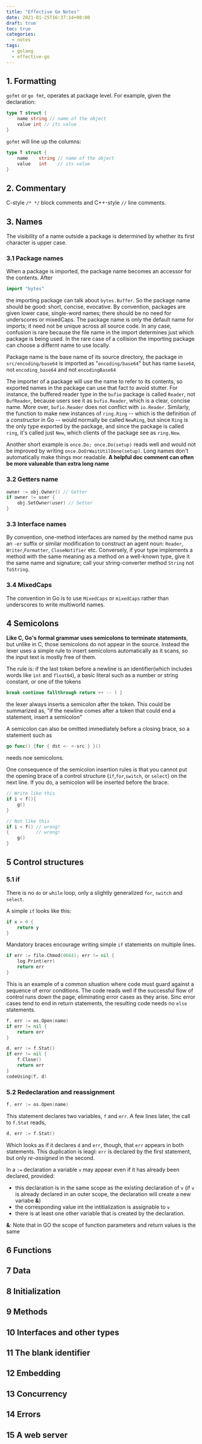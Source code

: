 ```yaml
---
title: "Effective Go Notes"
date: 2021-01-25T16:37:14+08:00
draft: true
toc: true
categories:
  - notes
tags:
  - golang
  - effective-go
--- 
```


## 1. Formatting

`gofmt` or `go fmt`, operates at package level. For example, given the declaration:

```go
type T struct {
    name string // name of the object
    value int // its value
}
```

`gofmt` will line up the columns:


```go
type T struct {
    name    string // name of the object
    value   int    // its value
}
```

## 2. Commentary

C-style `/* */` block comments and C++-style `//` line comments.

## 3. Names

The visibility of a name outside a package is determined by whether its first character is upper case.

### 3.1 Package names

When a package is imported, the package name becomes an accessor for the contents. After

```go
import "bytes"
```
the importing package can talk about `bytes.Buffer`. So the package name should be good: short, concise,
evocative. By convention, packages are given lower case, single-word names; there should be no need for
underscores or mixedCaps. The package name is only the default name for imports; it need not be unique
across all source code. In any case, confusion is rare because the file name in the import determines just
which package is being used. In the rare case of a collision the importing package can choose a differnt
name to use locally.

Package name is the base name of its source directory, the package in `src/encoding/base64` is imported as
"`encoding/base64`" but has name `base64`, not `encoding_base64` and not `encodingBase64`

The importer of a package will use the name to refer to its contents, so exported names in the package can
use that fact to avoid stutter. For instance, the buffered reader type in the `bufio` package is called `Reader`,
not `BufReader`, because users see it as `bufio.Reader`, which is a clear, concise name. More over, `bufio.Reader`
does not conflict with `io.Reader`. Similarly, the function to make new instances of `ring.Ring` -- which is the
definition of a *constructor* in Go -- would normally be called `NewRing`, but since `Ring` is the only type
exported by the package, and since the package is called `ring`, it's called just `New`, which clients of the
package see as `ring.New`.

Another short example is `once.Do; once.Do(setup)` reads well and would not be improved by writing `once.DoOrWaitUtilDone(setup)`.
Long names don't automatically make things mor readable. **A helpful doc comment can often be more valueable than
extra long name**

### 3.2 Getters name

```go
owner := obj.Owner() // Getter
if owner != user {
    obj.SetOwner(user) // Setter
}
```

### 3.3 Interface names

By convention, one-method interfaces are named by the method name pus an `-er` suffix or similar modification 
to construct an agent noun: `Reader`, `Writer`,`Formatter`, `CloseNotifier` etc. Conversely, if your type
implements a method with the same meaning as a method on a well-known type, give it the same name and signature;
call your string-converter method `String` not `ToString`.

### 3.4 MixedCaps

The convention in Go is to use `MixedCaps` or `mixedCaps` rather than underscores to write multiworld names.

## 4 Semicolons

**Like C, Go's formal grammar uses semicolons to terminate statements**, but unlike in C, those semicolons do not
appear in the source. Instead the lexer uses a simple rule to insert semicolons automatically as it scans,
so the input text is mostly free of them.

The rule is: if the last token before a newline is an identifier(which includes words like `int` and `float64`),
a basic literal such as a number or string constant, or one of the tokens
```go
break continue fallthrough return ++ -- ) }
```
the lexer always inserts a semicolon after the token. This could be summarized as, "if the newline comes after
a token that could end a statement, insert a semicolon"

A semicolon can also be omitted immediately before a closing brace, so a statement such as
```go
go func() {for { dst <- <-src } }()
```
needs noe semicolons.

One consequence of the semicolon insertion rules is that you cannot put the opening brace of a control structure
(`if`,`for`,`switch`, or `select`) on the next line. If you do, a semicolon will be inserted before the brace.
```go
// Write like this
if i < f(){
    g()
}

// Not like this
if i < f() // wrong!
{          // wrong!
    g()
}
```

## 5 Control structures

### 5.1 if
There is no `do` or `while` loop, only a slightly generalized `for`, `switch` and `select`.

A simple `if` looks like this:
```go
if x > 0 {
    return y
}
```
Mandatory braces encourage writing simple `if` statements on multiple lines.

```go
if err := file.Chmod(0664); err != nil {
    log.Print(err)
    return err
}
```

This is an example of a common situation where code must guard against a sequence of error conditions. The
code reads well if the successful flow of control runs down the page, eliminating error cases as they arise.
Sinc error cases tend to end in return statements, the resulting code needs no `else` statements.

```go
f, err := os.Open(name)
if err != nil {
    return err
}

d, err := f.Stat()
if err != nil {
    f.Close()
    return err
}
codeUsing(f, d)
```

### 5.2 Redeclaration and reassignment
```go
f, err := os.Open(name)
```
This statement declares two variables, `f` and `err`. A few lines later, the call to `f.Stat` reads,
```go
d, err := f.Stat()
```
Which looks as if it declares `d` and `err`, though, that `err` appears in both statements. This duplication
is leagl: `err` is declared by the first statement, but only *re-assigned* in the second.

In a `:=` declaration a variable `v` may appear even if it has already been declared, provided:
- this declaration is in the same scope as the existing declaration of `v` (if `v` is already declared in an
outer scope, the declaration will create a new variabe **&**)
- the corresponding value int the intitialization is assignable to `v`
- there is at least one other variable that is created by the declaration. 

**&**: Note that in GO the scope of function parameters and return values is the same

## 6 Functions
## 7 Data
## 8 Initialization
## 9 Methods
## 10 Interfaces and other types
## 11 The blank identifier
## 12 Embedding
## 13 Concurrency
## 14 Errors
## 15 A web server
